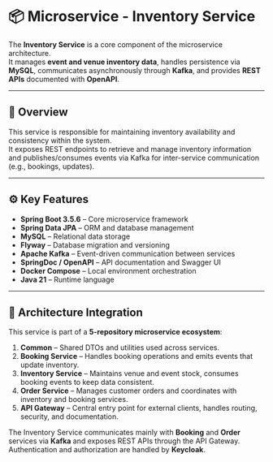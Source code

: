 # 📦 Microservice - Inventory Service

The **Inventory Service** is a core component of the microservice architecture.  
It manages **event and venue inventory data**, handles persistence via **MySQL**, communicates asynchronously through **Kafka**, and provides **REST APIs** documented with **OpenAPI**.

---

## 🚀 Overview

This service is responsible for maintaining inventory availability and consistency within the system.  
It exposes REST endpoints to retrieve and manage inventory information and publishes/consumes events via Kafka for inter-service communication (e.g., bookings, updates).

---

## ⚙️ Key Features

- **Spring Boot 3.5.6** – Core microservice framework  
- **Spring Data JPA** – ORM and database management  
- **MySQL** – Relational data storage  
- **Flyway** – Database migration and versioning  
- **Apache Kafka** – Event-driven communication between services  
- **SpringDoc / OpenAPI** – API documentation and Swagger UI  
- **Docker Compose** – Local environment orchestration  
- **Java 21** – Runtime language  

---

## 🧩 Architecture Integration

This service is part of a **5-repository microservice ecosystem**:

1. **Common** – Shared DTOs and utilities used across services.  
2. **Booking Service** – Handles booking operations and emits events that update inventory.  
3. **Inventory Service** – Maintains venue and event stock, consumes booking events to keep data consistent.  
4. **Order Service** – Manages customer orders and coordinates with inventory and booking services.  
5. **API Gateway** – Central entry point for external clients, handles routing, security, and documentation.

The Inventory Service communicates mainly with **Booking** and **Order** services via **Kafka** and exposes REST APIs through the API Gateway.  
Authentication and authorization are handled by **Keycloak**.

